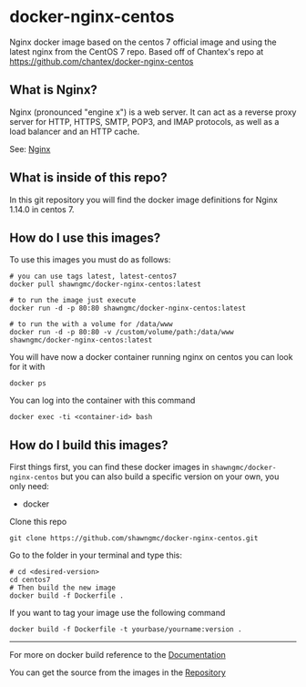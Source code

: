 # docker-nginx-centos

Nginx docker image based on the centos 7 official image and using the latest nginx from the CentOS 7 repo. Based off of Chantex's repo at https://github.com/chantex/docker-nginx-centos

## What is Nginx?
Nginx (pronounced "engine x") is a web server. It can act as a reverse proxy server for HTTP, HTTPS, SMTP, POP3, and IMAP protocols, as well as a load balancer and an HTTP cache.

See: [Nginx](http://Nginx.org/)

## What is inside of this repo?
In this git repository you will find the docker image definitions for Nginx 1.14.0 in centos 7.

## How do I use this images?
To use this images you must do as follows:

```
# you can use tags latest, latest-centos7
docker pull shawngmc/docker-nginx-centos:latest

# to run the image just execute
docker run -d -p 80:80 shawngmc/docker-nginx-centos:latest

# to run the with a volume for /data/www
docker run -d -p 80:80 -v /custom/volume/path:/data/www shawngmc/docker-nginx-centos:latest
```

You will have now a docker container running nginx on centos you can look for it with

```
docker ps
```

You can log into the container with this command

```
docker exec -ti <container-id> bash
```

## How do I build this images?
First things first, you can find these docker images in `shawngmc/docker-nginx-centos`
but you can also build a specific version on your own, you only need:

- docker

Clone this repo

`git clone https://github.com/shawngmc/docker-nginx-centos.git`

Go to the folder in your terminal and type this:

```
# cd <desired-version>
cd centos7
# Then build the new image
docker build -f Dockerfile .
```

If you want to tag your image use the following command

```
docker build -f Dockerfile -t yourbase/yourname:version .
```
---
For more on docker build reference to the [Documentation](https://docs.docker.com/engine/reference/commandline/build/)

You can get the source from the images in the [Repository](https://github.com/shawngmc/docker-nginx-centos)
